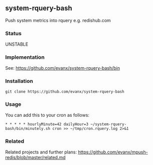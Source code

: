 
## system-rquery-bash

Push system metrics into rquery e.g. redishub.com


### Status

UNSTABLE


### Implementation

See: https://github.com/evanx/system-rquery-bash/bin


### Installation

```shell
git clone https://github.com/evanx/system-rquery-bash
```

### Usage

You can add this to your cron as follows:
```shell
* * * * * hourlyMinute=42 dailyHour=3 ~/system-rquery-bash/bin/minutely.sh cron >> ~/tmp/cron.rquery.log 2>&1
```

### Related

Related projects and further plans: https://github.com/evanx/mpush-redis/blob/master/related.md

